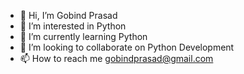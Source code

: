 - 👋 Hi, I’m Gobind Prasad
- 👀 I’m interested in Python
- 🌱 I’m currently learning Python
- 💞️ I’m looking to collaborate on Python Development
- 📫 How to reach me gobindprasad@gmail.com

<!---
Gobind Prasad is a ✨ special ✨ repository because its `README.md` (this file) appears on your GitHub profile.
You can click the Preview link to take a look at your changes.
--->
